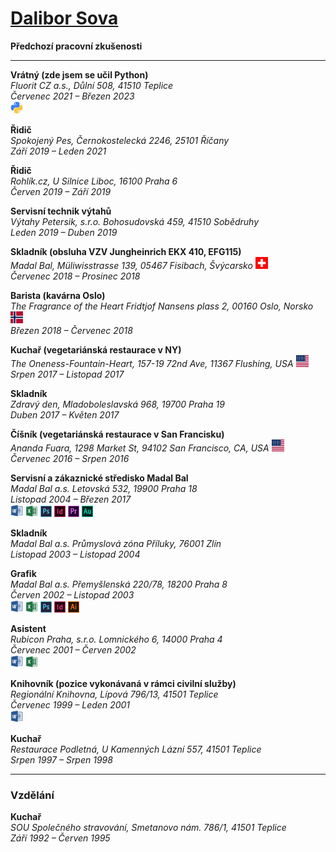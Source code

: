 # [Dalibor Sova](../README.md)
**Předchozí pracovní zkušenosti**

---

**Vrátný (zde jsem se učil Python)**  
*Fluorit CZ a.s., Důlní 508, 41510 Teplice*  
*Červenec 2021 – Březen 2023*  
<img src="icons/python.jpg" alt="Python Icon" width="20">

**Řidič**  
*Spokojený Pes, Černokostelecká 2246, 25101 Říčany*  
*Září 2019 – Leden 2021*

**Řidič**  
*Rohlík.cz, U Silnice Liboc, 16100 Praha 6*  
*Červen 2019 – Září 2019*

**Servisní technik výtahů**  
*Výtahy Petersik, s.r.o. Bohosudovská 459, 41510 Sobědruhy*  
*Leden 2019 – Duben 2019*

**Skladník (obsluha VZV Jungheinrich EKX 410, EFG115)**  
*Madal Bal, Müliwisstrasse 139, 05467 Fisibach, Švýcarsko* <img src="flags/switzerland.png" alt="Switzerland Flag" width="20">  
*Červenec 2018 – Prosinec 2018*

**Barista (kavárna Oslo)**  
*The Fragrance of the Heart Fridtjof Nansens plass 2, 00160 Oslo, Norsko* <img src="flags/norway.jpg" alt="Norway Flag" width="20">  
*Březen 2018 – Červenec 2018*

**Kuchař (vegetariánská restaurace v NY)**  
*The Oneness-Fountain-Heart, 157-19 72nd Ave, 11367 Flushing, USA* <img src="flags/usa.jpg" alt="USA Flag" width="20">  
*Srpen 2017 – Listopad 2017*

**Skladník**  
*Zdravý den, Mladoboleslavská 968, 19700 Praha 19*  
*Duben 2017 – Květen 2017*

**Číšník (vegetariánská restaurace v San Francisku)**  
*Ananda Fuara, 1298 Market St, 94102 San Francisco, CA, USA* <img src="flags/usa.jpg" alt="USA Flag" width="20">    
*Červenec 2016 – Srpen 2016* 

**Servisní a zákaznické středisko Madal Bal**  
*Madal Bal a.s. Letovská 532, 19900 Praha 18*  
*Listopad 2004 – Březen 2017*  
<img src="icons/word.png" alt="Word Icon" width="20">
<img src="icons/excell.png" alt="Excell Icon" width="20">
<img src="icons/photoshop.png" alt="Photoshop Icon" width="18">
<img src="icons/indesign.png" alt="Indesing Icon" width="18">
<img src="icons/premiere.png" alt="Premiere Icon" width="18">
<img src="icons/audition.png" alt="Audition Icon" width="18">

**Skladník**  
*Madal Bal a.s. Průmyslová zóna Příluky, 76001 Zlín*  
*Listopad 2003 – Listopad 2004*

**Grafik**  
*Madal Bal a.s. Přemyšlenská 220/78, 18200 Praha 8*  
*Červen 2002 – Listopad 2003*  
<img src="icons/word.png" alt="Word Icon" width="20">
<img src="icons/excell.png" alt="Excell Icon" width="20">
<img src="icons/photoshop.png" alt="Photoshop Icon" width="18">
<img src="icons/indesign.png" alt="Indesing Icon" width="18">
<img src="icons/illustrator.png" alt="Illustrator Icon" width="18.2">

**Asistent**  
*Rubicon Praha, s.r.o. Lomnického 6, 14000 Praha 4*  
*Červenec 2001 – Červen 2002*  
<img src="icons/word.png" alt="Word Icon" width="20">
<img src="icons/excell.png" alt="Excell Icon" width="20">

**Knihovník (pozice vykonávaná v rámci civilní služby)**  
*Regionální Knihovna, Lípová 796/13, 41501 Teplice*  
*Červenec 1999 – Leden 2001*  
<img src="icons/word.png" alt="Word Icon" width="20">

**Kuchař**  
*Restaurace Podletná, U Kamenných Lázní 557, 41501 Teplice*  
*Srpen 1997 – Srpen 1998*

---

### Vzdělání

**Kuchař**  
*SOU Společného stravování, Smetanovo nám. 786/1, 41501 Teplice*  
*Září 1992 – Červen 1995*
